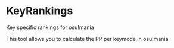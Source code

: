 # KeyRankings
Key specific rankings for osu!mania

This tool allows you to calculate the PP per keymode in osu!mania
